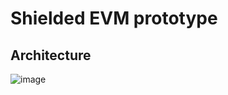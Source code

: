 # Shielded EVM prototype

## Architecture

![image](https://github.com/konradstrachan/shieldedevm/assets/21056525/5da122a3-7ff2-4284-8221-0278a97be5c5)

